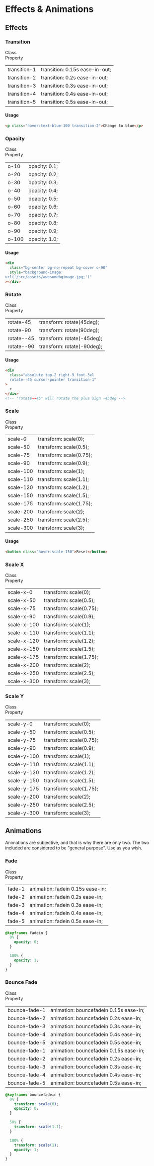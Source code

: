 # Effects & Animations

## Effects

### Transition

<table class="h-auto">
  <div class="table-head" style="margin-top: 1rem;">
    <div class="font-bld">Class</div>
    <div class="font-bld">Property</div>
  </div>
  <tbody>
    <tr>
      <td>transition-1</td>
      <td>transition: 0.15s ease-in-out;</td>
    </tr>
    <tr>
      <td>transition-2</td>
      <td>transition: 0.2s ease-in-out;</td>
    </tr>
    <tr>
      <td>transition-3</td>
      <td>transition: 0.3s ease-in-out;</td>
    </tr>
    <tr>
      <td>transition-4</td>
      <td>transition: 0.4s ease-in-out;</td>
    </tr>
    <tr>
      <td>transition-5</td>
      <td>transition: 0.5s ease-in-out;</td>
    </tr>
  </tbody>
</table>

#### Usage

```html
<p class="hover:text-blue-100 transition-2">Change to blue</p>
```

### Opacity

<table>
  <div class="table-head" style="margin-top: 1rem;">
    <div class="font-bld">Class</div>
    <div class="font-bld">Property</div>
  </div>
  <tbody>
    <tr>
      <td>o-10</td>
      <td>opacity: 0.1;</td>
    </tr>
    <tr>
      <td>o-20</td>
      <td>opacity: 0.2;</td>
    </tr>
    <tr>
      <td>o-30</td>
      <td>opacity: 0.3;</td>
    </tr>
    <tr>
      <td>o-40</td>
      <td>opacity: 0.4;</td>
    </tr>
    <tr>
      <td>o-50</td>
      <td>opacity: 0.5;</td>
    </tr>
    <tr>
      <td>o-60</td>
      <td>opacity: 0.6;</td>
    </tr>
    <tr>
      <td>o-70</td>
      <td>opacity: 0.7;</td>
    </tr>
    <tr>
      <td>o-80</td>
      <td>opacity: 0.8;</td>
    </tr>
    <tr>
      <td>o-90</td>
      <td>opacity: 0.9;</td>
    </tr>
    <tr>
      <td>o-100</td>
      <td>opacity: 1.0;</td>
    </tr>
  </tbody>
</table>

#### Usage

```html
<div
  class="bg-center bg-no-repeat bg-cover o-90"
  style="background-image:
url('/src/assets/awesomebgimage.jpg;')"
></div>
```

### Rotate

<table class="h-auto">
  <div class="table-head" style="margin-top: 1rem;">
    <div class="font-bld">Class</div>
    <div class="font-bld">Property</div>
  </div>
  <tbody>
    <tr>
      <td>rotate-45</td>
      <td>transform: rotate(45deg);</td>
    </tr>
    <tr>
      <td>rotate-90</td>
      <td>transform: rotate(90deg);</td>
    </tr>
    <tr>
      <td>rotate--45</td>
      <td>transform: rotate(-45deg);</td>
    </tr>
    <tr>
      <td>rotate--90</td>
      <td>transform: rotate(-90deg);</td>
    </tr>
  </tbody>
</table>

#### Usage

```html
<div
  class="absolute top-2 right-9 font-3xl 
  rotate--45 cursor-pointer transition-1"
>
  +
</div>
<!-- "rotate--45" will rotate the plus sign -45deg -->
```

### Scale

<table>
  <div class="table-head" style="margin-top: 1rem;">
    <div class="font-bld">Class</div>
    <div class="font-bld">Property</div>
  </div>
  <tbody>
    <tr>
      <td>scale-0</td>
      <td>transform: scale(0);</td>
    </tr>
    <tr>
      <td>scale-50</td>
      <td>transform: scale(0.5);</td>
    </tr>
    <tr>
      <td>scale-75</td>
      <td>transform: scale(0.75);</td>
    </tr>
    <tr>
      <td>scale-90</td>
      <td>transform: scale(0.9);</td>
    </tr>
    <tr>
      <td>scale-100</td>
      <td>transform: scale(1);</td>
    </tr>
    <tr>
      <td>scale-110</td>
      <td>transform: scale(1.1);</td>
    </tr>
    <tr>
      <td>scale-120</td>
      <td>transform: scale(1.2);</td>
    </tr>
    <tr>
     <td>scale-150</td>
      <td>transform: scale(1.5);</td>
    </tr>
    <tr>
      <td>scale-175</td>
      <td>transform: scale(1.75);</td>
    </tr>
    <tr>
      <td>scale-200</td>
      <td>transform: scale(2);</td>
    </tr>
      <tr>
      <td>scale-250</td>
      <td>transform: scale(2.5);</td>
    </tr>
    <tr>
      <td>scale-300</td>
      <td>transform: scale(3);</td>
    </tr>
  </tbody>
</table>

#### Usage

```html
<button class="hover:scale-150">Reset</button>
```

### Scale X

<table>
  <div class="table-head" style="margin-top: 1rem;">
    <div class="font-bld">Class</div>
    <div class="font-bld">Property</div>
  </div>
  <tbody>
    <tr>
    <td>scale-x-0</td>
    <td>transform: scale(0);</td>
    </tr>
    <tr>
    <td>scale-x-50</td>
    <td>transform: scale(0.5);</td>
    </tr>
    <tr>
    <td>scale-x-75</td>
    <td>transform: scale(0.75);</td>
    </tr>
    <tr>
    <td>scale-x-90</td>
    <td>transform: scale(0.9);</td>
    </tr>
    <tr>
    <td>scale-x-100</td>
    <td>transform: scale(1);</td>
    </tr>
    <tr>
    <td>scale-x-110</td>
    <td>transform: scale(1.1);</td>
    </tr>
    <tr>
    <td>scale-x-120</td>
    <td>transform: scale(1.2);</td>
    </tr>
    <tr>
    <td>scale-x-150</td>
    <td>transform: scale(1.5);</td>
    </tr>
    <tr>
    <td>scale-x-175</td>
    <td>transform: scale(1.75);</td>
    </tr>
    <tr>
    <td>scale-x-200</td>
    <td>transform: scale(2);</td>
    </tr>
    <tr>
    <td>scale-x-250</td>
    <td>transform: scale(2.5);</td>
    </tr>
    <tr>
    <td>scale-x-300</td>
    <td>transform: scale(3);</td>
    </tr>
  </tbody>
</table>

### Scale Y

<table>
  <div class="table-head" style="margin-top: 1rem;">
      <div class="font-bld">Class</div>
      <div class="font-bld">Property</div>
  </div>
  <tbody>
    <tr>
    <td>scale-y-0</td>
    <td>transform: scale(0);</td>
    </tr>
    <tr>
    <td>scale-y-50</td>
    <td>transform: scale(0.5);</td>
    </tr>
    <tr>
    <td>scale-y-75</td>
    <td>transform: scale(0.75);</td>
    </tr>
    <tr>
    <td>scale-y-90</td>
    <td>transform: scale(0.9);</td>
    </tr>
    <tr>
    <td>scale-y-100</td>
    <td>transform: scale(1);</td>
    </tr>
    <tr>
    <td>scale-y-110</td>
    <td>transform: scale(1.1);</td>
    </tr>
    <tr>
    <td>scale-y-120</td>
    <td>transform: scale(1.2);</td>
    </tr>
    <tr>
    <td>scale-y-150</td>
    <td>transform: scale(1.5);</td>
    </tr>
    <tr>
    <td>scale-y-175</td>
    <td>transform: scale(1.75);</td>
    </tr>
    <tr>
    <td>scale-y-200</td>
    <td>transform: scale(2);</td>
    </tr>
    <tr>
    <td>scale-y-250</td>
    <td>transform: scale(2.5);</td>
    </tr>
    <tr>
    <td>scale-y-300</td>
    <td>transform: scale(3);</td>
    </tr>
  </tbody>
</table>

## Animations

Animations are subjective, and that is why there are only two. The two included are considered to be "general purpose". Use as you wish.

### Fade

<table class="h-auto">
  <div class="table-head" style="margin-top: 1rem;">
    <div class="font-bld">Class</div>
    <div class="font-bld">Property</div>
  </div>
  <tbody>
    <tr>
    <td>fade-1</td>
    <td>animation: fadein 0.15s ease-in;</td>
    </tr>
    <tr>
    <td>fade-2</td>
    <td>animation: fadein 0.2s ease-in;</td>
    </tr>
    <tr>
    <td>fade-3</td>
    <td>animation: fadein 0.3s ease-in;</td>
    </tr>
    <tr>
    <td>fade-4</td>
    <td>animation: fadein 0.4s ease-in;</td>
    </tr>
    <tr>
    <td>fade-5</td>
    <td>animation: fadein 0.5s ease-in;</td>
    </tr>
  </tbody>
</table>

```css
@keyframes fadein {
  0% {
    opacity: 0;
  }

  100% {
    opacity: 1;
  }
}
```

### Bounce Fade

<table>
  <div class="table-head" style="margin-top: 1rem;">
    <div class="font-bld">Class</div>
    <div class="font-bld">Property</div>
  </div>
  <tbody>
    <tr>
    <td>bounce-fade-1</td>
    <td>animation: bouncefadein 0.15s ease-in;</td>
    </tr>
    <tr>
    <td>bounce-fade-2</td>
    <td>animation: bouncefadein 0.2s ease-in;</td>
    </tr>
    <tr>
    <td>bounce-fade-3</td>
    <td>animation: bouncefadein 0.3s ease-in;</td>
    </tr>
    <tr>
    <td>bounce-fade-4</td>
    <td>animation: bouncefadein 0.4s ease-in;</td>
    </tr>
    <tr>
    <td>bounce-fade-5</td>
    <td>animation: bouncefadein 0.5s ease-in;</td>
    </tr>
    <tr>
    <td>bounce-fade-1</td>
    <td>animation: bouncefadein 0.15s ease-in;</td>
    </tr>
    <tr>
    <td>bounce-fade-2</td>
    <td>animation: bouncefadein 0.2s ease-in;</td>
    </tr>
    <tr>
    <td>bounce-fade-3</td>
    <td>animation: bouncefadein 0.3s ease-in;</td>
    </tr>
    <tr>
    <td>bounce-fade-4</td>
    <td>animation: bouncefadein 0.4s ease-in;</td>
    </tr>
    <tr>
    <td>bounce-fade-5</td>
    <td>animation: bouncefadein 0.5s ease-in;</td>
    </tr>
  </tbody>
</table>

```css
@keyframes bouncefadein {
  0% {
    transform: scale(0);
    opacity: 0;
  }

  50% {
    transform: scale(1.1);
  }

  100% {
    transform: scale(1);
    opacity: 1;
  }
}
```
